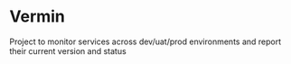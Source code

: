 # Vermin
Project to monitor services across dev/uat/prod environments and report their current version and status
